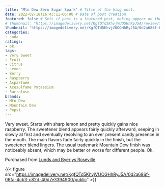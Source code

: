 ```yaml
---
title: "Mtn Dew Zero Sugar Spark" # Title of the blog post.
date: 2022-02-18T16:43:11-06:00 # Date of post creation.
featured: false # Sets if post is a featured post, making appear on the home page side bar.
# thumbnail: "https://imagedelivery.net/KgfQTd5KhvjVUOGHhRyJ5A/review/thumbs/mtn-dew-zero-spark.jpg" # Sets thumbnail image appearing inside card on homepage.
thumbnail: "https://imagedelivery.net/KgfQTd5KhvjVUOGHhRyJ5A/0d2a686f-06fa-4cb3-c82d-40d7e3394900/thumb"
categories:
- soda
ratings:
- ok
tags:
- Very Sweet
- Fruit
- Citrus
- Lemon
- Berry
- Raspberry
- Aspartame
- Acesulfame Potassium
- Sucralose
brands:
- Mtn Dew
- Mountain Dew
- Pepsi
---
```


Very sweet. Starts with sharp lemon and pretty quickly gains nice raspberry. The sweetener blend appears fairly quickly afterward, seeping in slowly at first and eventually resolving to an ever present candy presence in the mouth. The main flavors fade fairly quickly in the finish, but the sweetener blend lingers. The usual trademark Mountain Dew finish was noticeably absent, which may be better or worse for different people. Ok.

Purchased from [Lunds and Byerlys Roseville](https://lundsandbyerlys.com/our-stores/locations/roseville/)

{{< figure src="https://imagedelivery.net/KgfQTd5KhvjVUOGHhRyJ5A/0d2a686f-06fa-4cb3-c82d-40d7e3394900/public" >}}
